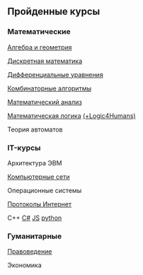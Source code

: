 ## Пройденные курсы

### Математические

[Алгебра и геометрия](algem/)

[Дискретная математика](diskret/)

[Дифференциальные уравнения](diffur/)

[Комбинаторные алгоритмы](combalg/)

[Математический анализ](matan)

[Математическая логика](logic) [(+Logic4Humans)](https://github.com/Denchick/logic4humans)

Теория автоматов

### IT-курсы

Архитектура ЭВМ

[Компьютерные сети](https://www.asozykin.ru/courses/networks)

Операционные системы

[Протоколы Интернет](inet/)

С++		[C#](https://ulearn.me)		[JS](js.pdf)		[python](https://www.youtube.com/channel/UClQJvX1TXm0rXoxFtTczNog/playlists)

### Гуманитарные

[Правоведение](https://docs.google.com/document/d/1jV1fqRsaz7bbDc882UzEfLF8AZTGTC0LLIiUIOA10bQ/edit)

Экономика